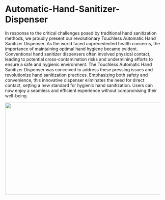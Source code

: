 # Automatic-Hand-Sanitizer-Dispenser

In response to the critical challenges posed by traditional hand sanitization methods, we proudly present 
our revolutionary Touchless Automatic Hand Sanitizer Dispenser. As the world faced unprecedented health 
concerns, the importance of maintaining optimal hand hygiene became evident. Conventional hand 
sanitizer dispensers often involved physical contact, leading to potential cross-contamination risks and 
undermining efforts to ensure a safe and hygienic environment. 
The Touchless Automatic Hand Sanitizer Dispenser was conceived to address these pressing issues and 
revolutionize hand sanitization practices. Emphasizing both safety and convenience, this innovative 
dispenser eliminates the need for direct contact, seƫting a new standard for hygienic hand sanitization. 
Users can now enjoy a seamless and efficient experience without compromising their well-being. 

<img src="https://github.com/Moshintha20/Automatic-Hand-Sanitizer-Dispenser/assets/124574829/530c80f3-693c-4a75-b801-2fa51bdd1e22"  width="600" height="300">



